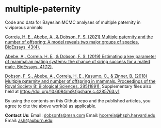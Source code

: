 # multiple-paternity
Code and data for Bayesian MCMC analyses of multiple paternity in viviparous animals:

[Correia, H. E., Abebe, A., & Dobson, F. S. (2021) Multiple paternity and the number of offspring: A model reveals two major groups of species. BioEssays. 43(4).]( https://doi.org/10.1002/bies.202000247)

[Abebe, A., Correia, H. E., & Dobson, F. S. (2019) Estimating a key parameter of mammalian mating systems: the chance of siring success for a mated male. BioEssays. 41(12).](https://doi.org/10.1002/bies.201900016)


[Dobson, F. S., Abebe, A., Correia, H. E., Kasumo, C., & Zinner, B. (2018) Multiple paternity and number of offspring in mammals. Proceedings of the Royal Society B: Biological Sciences. 285(1891).](https://doi.org/10.1098/rspb.2018.2042)
Supplementary files also held at https://doi.org/10.6084/m9.figshare.c.4285763.v1


By using the contents on this Github repo and the published articles, you agree to cite the above work(s) as applicable.

__Contact Us:__
Email: [dobsonfs@msn.com](mailto:dobsonfs@msn.com)
Email: [hcorreia@hsph.harvard.edu](mailto:hcorreia@hsph.harvard.edu)
Email: [ash@auburn.edu](mailto:ash@auburn.edu)

